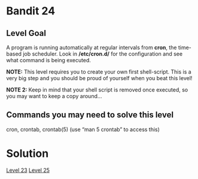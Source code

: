 <h1>Bandit 24</h1>

<h2 id="level-goal">Level Goal</h2>
<p>A program is running automatically at regular intervals from
<strong>cron</strong>, the time-based job scheduler. Look in <strong>/etc/cron.d/</strong> for
the configuration and see what command is being executed.</p>

<p><strong>NOTE:</strong> This level requires you to create your own first
shell-script. This is a very big step and you should be proud of
yourself when you beat this level!</p>

<p><strong>NOTE 2:</strong> Keep in mind that your shell script is removed once
executed, so you may want to keep a copy around…</p>

<h2 id="commands-you-may-need-to-solve-this-level">Commands you may need to solve this level</h2>
<p>cron, crontab, crontab(5) (use “man 5 crontab” to access this)</p>


<h1>Solution</h1>

<a href="bandit23.md">Level 23</a>
<a href="bandit25.md">Level 25</a>
